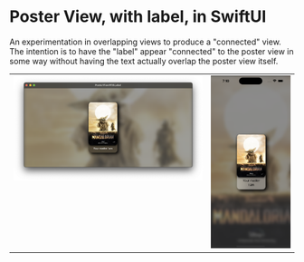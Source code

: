 # Poster View, with label, in SwiftUI

An experimentation in overlapping views to produce a "connected" view.  The intention is to have the "label" appear "connected" to the poster view in some way without having the text actually overlap the poster view itself.

<table>
  <tr valign="top">
    <td><img src="Snapshots/Desktop.png"></td>
    <td><img src="Snapshots/Mobile.png"></td>
  </tr>
</table>
